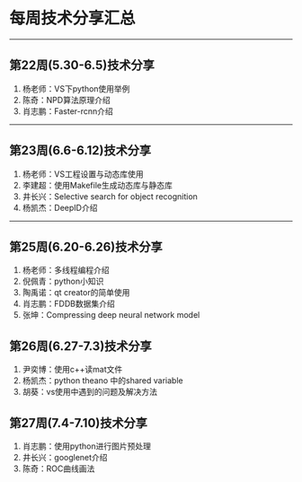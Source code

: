 # 每周技术分享汇总
---
## 第22周(5.30-6.5)技术分享
1. 杨老师：VS下python使用举例
2. 陈奇：NPD算法原理介绍
3. 肖志鹏：Faster-rcnn介绍

---

## 第23周(6.6-6.12)技术分享
1. 杨老师：VS工程设置与动态库使用
2. 李建超：使用Makefile生成动态库与静态库
3. 井长兴：Selective search for object recognition
4. 杨凯杰：DeepID介绍

---

## 第25周(6.20-6.26)技术分享
1. 杨老师：多线程编程介绍
2. 倪佩青：python小知识
3. 陶禹诺：qt creator的简单使用
4. 肖志鹏：FDDB数据集介绍
5. 张坤：Compressing deep neural network model

## 第26周(6.27-7.3)技术分享
1. 尹奕博：使用c++读mat文件
2. 杨凯杰：python theano 中的shared variable
3. 胡葵：vs使用中遇到的问题及解决方法

## 第27周(7.4-7.10)技术分享
1. 肖志鹏：使用python进行图片预处理
2. 井长兴：googlenet介绍
3. 陈奇：ROC曲线画法
